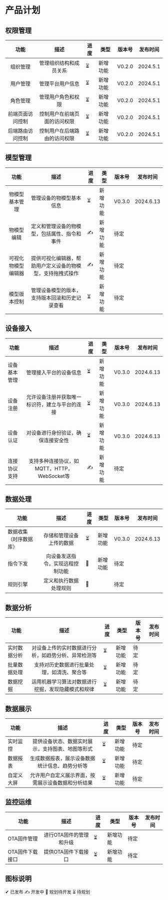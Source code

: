 # 产品计划

## 权限管理

|    功能    |       描述       | 进度  | 类型   | 版本号    | 发布时间     |
| :------: | :------------: | --- | ---- | ------ | -------- |
|   组织管理   |  管理组织结构和成员关系   | ⏳   | 新增功能 | V0.2.0 | 2024.5.1 |
|   用户管理   |    管理平台用户信息    | ⏳   | 新增功能 | V0.2.0 | 2024.5.1 |
|   角色管理   |   管理用户角色和权限    | ⏳   | 新增功能 | V0.2.0 | 2024.5.1 |
| 前端页面访问控制 | 控制用户在前端页面的访问权限 | ⏳   | 新增功能 | V0.2.0 | 2024.5.1 |
| 后端路由访问控制 | 控制用户在后端路由的访问权限 | ⏳   | 新增功能 | V0.2.0 | 2024.5.1 |


## 模型管理

|    功能     |              描述               | 进度  | 类型   | 版本号    | 发布时间      |
| :-------: | :---------------------------: | --- | ---- | ------ | --------- |
|  物模型基本管理  |         管理设备的物模型基本信息          | ⏳   | 新增功能 | V0.3.0 | 2024.6.13 |
|   物模型编辑   |    定义和管理设备的物模型，包括属性、指令和事件     | ✍   | 新增功能 | 待定     |           |
| 可视化物模型编辑器 | 提供可视化编辑器，帮助用户定义设备的物模型，支持拖拽式操作 | ✍   | 新增功能 | 待定     |           |
|  模型版本控制   |    管理设备模型的版本，支持版本回滚和历史记录查看    | ⏳   | 新增功能 | 待定     |           |

## 设备接入

| 功能     |               描述               | 进度  | 类型   | 版本号    | 发布时间      |
| ------ | :----------------------------: | --- | ---- | ------ | --------- |
| 设备基本管理 |          管理接入平台的设备信息           | ⏳   | 新增功能 | V0.3.0 | 2024.6.13 |
| 设备注册   |    允许设备注册并获取唯一标识符，建立与平台的连接     | ⏳   | 新增功能 | V0.3.0 | 2024.6.13 |
| 设备认证   |       对设备进行身份验证，确保连接安全性        | ⏳   | 新增功能 | V0.3.0 | 2024.6.13 |
| 连接协议支持 | 支持多种连接协议，如MQTT，HTTP，WebSocket等 | ✍   | 新增功能 | 待定     |           |

## 数据处理

| 功能          |        描述        | 进度  | 类型   | 版本号    | 发布时间      |
| ----------- | :--------------: | --- | ---- | ------ | --------- |
| 数据收集（时序数据库） |   存储和管理设备上传的数据   | ⏳   | 新增功能 | V0.3.0 | 2024.6.13 |
| 指令下发        | 向设备发送指令，实现远程控制功能 | 📝  | 新增功能 | 待定     |           |
| 规则引擎        |   定义和执行数据处理规则    | 📝  |      | 待定     |           |



## 数据分析

| 功能     |             描述             | 进度  | 类型   | 版本号 | 发布时间 |
| ------ | :------------------------: | --- | ---- | --- | ---- |
| 实时数据分析 | 对设备上传的实时数据进行分析，如趋势分析、异常检测等 | ⏳   | 新增功能 | 待定  |      |
| 批量数据处理 |   支持对历史数据进行批量处理，如清洗、聚合等    | ⏳   | 新增功能 | 待定  |      |
| 数据挖掘   | 运用机器学习算法对数据进行挖掘，发现隐藏模式和规律  | ⏳   | 新增功能 | 待定  |      |

## 数据展示

| 功能    |            描述             | 进度  | 类型   | 版本号 | 发布时间 |
| ----- | :-----------------------: | --- | ---- | --- | ---- |
| 实时监控  | 提供设备状态、数据实时展示，支持图表、地图等形式  | ⏳   | 新增功能 | 待定  |      |
| 数据报表  |  生成数据报表，展示设备数据统计信息、趋势分析等  | ⏳   | 新增功能 | 待定  |      |
| 自定义大屏 | 允许用户自定义展示界面，按需展示设备数据和分析结果 | ⏳   | 新增功能 | 待定  |      |

## 监控运维

| 功能        |      描述       | 进度  | 类型   | 版本号 | 发布时间 |
| --------- | :-----------: | --- | ---- | --- | ---- |
| OTA固件管理   | 进行OTA固件的管理和升级 | ⏳   | 新增功能 | 待定  |      |
| OTA固件下载接口 |  提供OTA固件下载接口  | ⏳   | 新增功能 | 待定  |      |


## 图标说明

✔ 已发布 ✍ 开发中 📝 规划待开发 ⏳ 待规划
